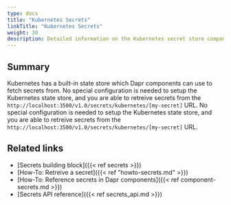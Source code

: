 ```yaml
---
type: docs
title: "Kubernetes Secrets"
linkTitle: "Kubernetes Secrets"
weight: 30
description: Detailed information on the Kubernetes secret store component
---
```


## Summary

Kubernetes has a built-in state store which Dapr components can use to fetch secrets from. No special configuration is needed to setup the Kubernetes state store, and you are able to retreive secrets from the `http://localhost:3500/v1.0/secrets/kubernetes/[my-secret]` URL. No special configuration is needed to setup the Kubernetes state store, and you are able to retreive secrets from the `http://localhost:3500/v1.0/secrets/kubernetes/[my-secret]` URL.

## Related links
- [Secrets building block]({{< ref secrets >}})
- [How-To: Retreive a secret]({{< ref "howto-secrets.md" >}})
- [How-To: Reference secrets in Dapr components]({{< ref component-secrets.md >}})
- [Secrets API reference]({{< ref secrets_api.md >}})
